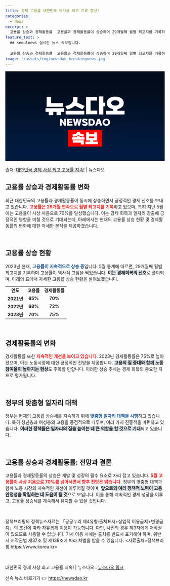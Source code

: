 ```yaml
---
title: 경제 고용률 대한민국 역사상 최고 기록 갱신!
categories:
  - News
excerpt: >
  고용률 상승과 경제활동률  고용률과 경제활동률이 상승하며 29개월째 월별 최고치를 기록하고 있습니다. 지난 …
feature_text: >
  ## seoulnews 실시간 뉴스 속보입니다.

  고용률 상승과 경제활동률  고용률과 경제활동률이 상승하며 29개월째 월별 최고치를 기록하고 있습니다. 지난 …
image: '/assets/img/newsdao_breakingnews.jpg'
---
```


![뉴스다오 속보](/assets/img/newsdao_breakingnews.jpg)

<p>출처: <a href="https://newsdao.kr/4854" rel="dofollow">대한민국 경제 사상 최고 고용률 지속!</a> | 뉴스다오</p>

<h2 data-ke-size="size26">고용률 상승과 경제활동률 변화</h2>

<p data-ke-size="size16">최근 대한민국의 고용률과 경제활동률이 동시에 상승하면서 긍정적인 경제 신호를 보내고 있습니다. <b><span style="color: #ee2323;">고용률은 29개월 연속으로 월별 최고치를 기록</span></b>하고 있으며, 특히 지난 5월에는 고용률이 사상 처음으로 70%를 달성했습니다. 이는 경제 회복과 일자리 창출에 긍정적인 영향을 미칠 것으로 기대되는데, 아래에서는 현재의 고용률 상승 현황 및 경제활동률의 변화에 대한 자세한 분석을 제공하겠습니다.</p>

<p data-ke-size="size16">&nbsp;</p>

<h2 data-ke-size="size26">고용률 상승 현황</h2>

<p data-ke-size="size16">2023년 현재, <b><span style="color: #1a5490;">고용률이 지속적으로 상승 중</span></b>입니다. 5월 통계에 따르면, 29개월째 월별 최고치를 기록하며 고용률이 역사적 고점을 찍었습니다. <b><span style="background-color: #21538527;">이는 경제회복의 신호</span></b>로 풀이되며, 아래의 표에서 자세한 고용률 상승 현황을 살펴보겠습니다.</p>

<table>
    <tr>
        <td style="text-align: center; height: 17px;"><b>연도</b></td>
        <td style="text-align: center; height: 17px;"><b>고용률</b></td>
        <td style="text-align: center; height: 17px;"><b>경제활동률</b></td>
    </tr>
    <tr>
        <td style="text-align: center; height: 17px;"><b>2021년</b></td>
        <td style="text-align: center; height: 17px;"><b>65%</b></td>
        <td style="text-align: center; height: 17px;"><b>70%</b></td>
    </tr>
    <tr>
        <td style="text-align: center; height: 17px;"><b>2022년</b></td>
        <td style="text-align: center; height: 17px;"><b>68%</b></td>
        <td style="text-align: center; height: 17px;"><b>72%</b></td>
    </tr>
    <tr>
        <td style="text-align: center; height: 17px;"><b>2023년</b></td>
        <td style="text-align: center; height: 17px;"><b>70%</b></td>
        <td style="text-align: center; height: 17px;"><b>75%</b></td>
    </tr>
</table>

<p data-ke-size="size16">&nbsp;</p>

<h2 data-ke-size="size26">경제활동률의 변화</h2>

<p data-ke-size="size16">경제활동률 또한 <b><span style="color: #ee2323;">지속적인 개선을 보이고 있습니다</span></b>. 2023년 경제활동률은 75%로 높아졌으며, 이는 노동시장에 대한 긍정적인 전망을 제공합니다. <b><span style="background-color: #21538527;">고용의 질 증대와 함께 노동 참여율이 높아지는 현상</span></b>도 주목할 만합니다. 이러한 상승 추세는 경제 회복의 중요한 지표로 평가됩니다.</p>

<p data-ke-size="size16">&nbsp;</p>

<h2 data-ke-size="size26">정부의 맞춤형 일자리 대책</h2>

<p data-ke-size="size16">정부는 현재의 고용률 상승세를 지속하기 위해 <b><span style="color: #1a5490;">맞춤형 일자리 대책을 시행</span></b>하고 있습니다. 특히 청년층과 여성층의 고용을 중점적으로 다루며, 여러 가지 진흥책을 마련하고 있습니다. <b><span style="background-color: #21538527;">이러한 정책들은 일자리의 질을 높이는 데 큰 역할을 할 것으로 기대</span></b>되고 있습니다.</p>

<p data-ke-size="size16">&nbsp;</p>

<h2 data-ke-size="size26">고용률 상승과 경제활동률: 전망과 결론</h2>

<p data-ke-size="size16">고용률과 경제활동률의 상승은 개발 및 성장의 필수 요소로 자리 잡고 있습니다. <b><span style="color: #ee2323;">5월 고용률이 사상 처음으로 70%를 넘어서면서 향후 전망은 밝습니다</span></b>. 정부의 맞춤형 대책과 함께 노동 시장의 지속적인 개선이 이루어질 것이며, <b><span style="background-color: #21538527;">앞으로의 여러 정책적 노력이 고용 안정성을 확립하는 데 도움이 될 것</span></b>으로 보입니다. 이를 통해 지속적인 경제 성장을 이루고, 고용률 상승세를 계속해서 유지할 수 있을 것입니다.</p>

<p data-ke-size="size16">&nbsp;</p>

<p data-ke-size="size16">정책브리핑의 정책뉴스자료는 「공공누리 제4유형:출처표시+상업적 이용금지+변경금지」의 조건에 따라 자유롭게 이용이 가능합니다. 다만, 사진의 경우 제3자에게 저작권이 있으므로 사용할 수 없습니다. 기사 이용 시에는 출처를 반드시 표기해야 하며, 위반 시 저작권법 제37조 및 제138조에 따라 처벌을 받을 수 있습니다. <자료출처=정책브리핑 https://www.korea.kr></p>
<p data-ke-size="size16">&nbsp;</p>
<p data-ke-size="size16">대한민국 경제 사상 최고 고용률 지속! | 뉴스다오 : <a href="https://newsdao.kr/4854" target="_blank">뉴스다오 링크</a></p> 

신속 뉴스 바로가기 👉 <a href="https://newsdao.kr" rel="dofollow">https://newsdao.kr</a>


